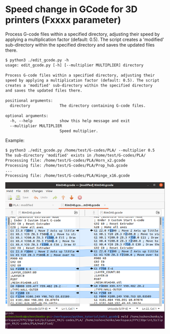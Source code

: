 # Speed change in GCode for 3D printers (Fxxxx parameter)

Process G-code files within a specified directory, adjusting their speed by applying a multiplication factor (default: 0.5). The script creates a 'modified' sub-directory within the specified directory
and saves the updated files there.

```
$ python3 ./edit_gcode.py -h
usage: edit_gcode.py [-h] [--multiplier MULTIPLIER] directory

Process G-code files within a specified directory, adjusting their speed by applying a multiplication factor (default: 0.5). The script creates a 'modified' sub-directory within the specified directory
and saves the updated files there.

positional arguments:
  directory             The directory containing G-code files.

optional arguments:
  -h, --help            show this help message and exit
  --multiplier MULTIPLIER
                        Speed multiplier.
```
Example:
```
$ python3 ./edit_gcode.py /home/test/G-codes/PLA/ --multiplier 0.5
The sub-directory 'modified' exists in /home/test/G-codes/PLA/
Processing file: /home/test/G-codes/PLA/Horn_x2.gcode
Processing file: /home/test/G-codes/PLA/Prop_hub.gcode
...
Processing file: /home/test/G-codes/PLA/Hinge_x16.gcode
```

![meld window](meld_modified.png)